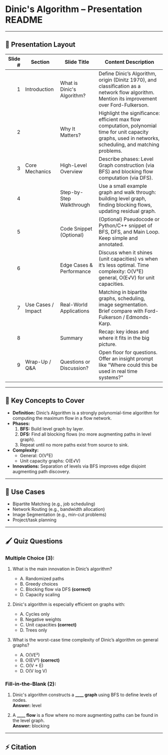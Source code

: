 # Dinic's Algorithm – Presentation README



---

## 📅 Presentation Layout

| Slide # | Section               | Slide Title                  | Content Description |
|--------:|-----------------------|-------------------------------|---------------------|
| 1       | Introduction           | What is Dinic's Algorithm?    | Define Dinic’s Algorithm, origin (Dinitz 1970), and classification as a network flow algorithm. Mention its improvement over Ford-Fulkerson. |
| 2       |                        | Why It Matters?               | Highlight the significance: efficient max flow computation, polynomial time for unit capacity graphs, used in networks, scheduling, and matching problems. |
| 3       | Core Mechanics         | High-Level Overview           | Describe phases: Level Graph construction (via BFS) and blocking flow computation (via DFS). |
| 4       |                        | Step-by-Step Walkthrough      | Use a small example graph and walk through: building level graph, finding blocking flows, updating residual graph. |
| 5       |                        | Code Snippet (Optional)       | (Optional) Pseudocode or Python/C++ snippet of BFS, DFS, and Main Loop. Keep simple and annotated. |
| 6       |                        | Edge Cases & Performance      | Discuss when it shines (unit capacities) vs when it’s less optimal. Time complexity: O(V²E) general, O(E√V) for unit capacities. |
| 7       | Use Cases / Impact     | Real-World Applications       | Matching in bipartite graphs, scheduling, image segmentation. Brief compare with Ford-Fulkerson / Edmonds-Karp. |
| 8       |                        | Summary                       | Recap: key ideas and where it fits in the big picture. |
| 9       | Wrap-Up / Q&A          | Questions or Discussion?      | Open floor for questions. Offer an insight prompt like "Where could this be used in real time systems?" |

---

## 📘 Key Concepts to Cover

- **Definition:** Dinic’s Algorithm is a strongly polynomial-time algorithm for computing the maximum flow in a flow network.
- **Phases:**
  1. **BFS:** Build level graph by layer.
  2. **DFS:** Find all blocking flows (no more augmenting paths in level graph).
  3. Repeat until no more paths exist from source to sink.
- **Complexity:**
  - General: O(V²E)
  - Unit capacity graphs: O(E√V)
- **Innovations:** Separation of levels via BFS improves edge disjoint augmenting path discovery.

---

## 📑 Use Cases

- Bipartite Matching (e.g., job scheduling)
- Network Routing (e.g., bandwidth allocation)
- Image Segmentation (e.g., min-cut problems)
- Project/task planning

---

## 🖌️ Quiz Questions

### Multiple Choice (3):
1. What is the main innovation in Dinic’s algorithm?
   - A. Randomized paths
   - B. Greedy choices
   - C. Blocking flow via DFS **(correct)**
   - D. Capacity scaling

2. Dinic's algorithm is especially efficient on graphs with:
   - A. Cycles only
   - B. Negative weights
   - C. Unit capacities **(correct)**
   - D. Trees only

3. What is the worst-case time complexity of Dinic’s algorithm on general graphs?
   - A. O(VE²)
   - B. O(EV²) **(correct)**
   - C. O(V + E)
   - D. O(V log V)

### Fill-in-the-Blank (2):
1. Dinic's algorithm constructs a **____ graph** using BFS to define levels of nodes.  
   **Answer:** level

2. A **____ flow** is a flow where no more augmenting paths can be found in the level graph.  
   **Answer:** blocking

---



## ⚡️ Citation



